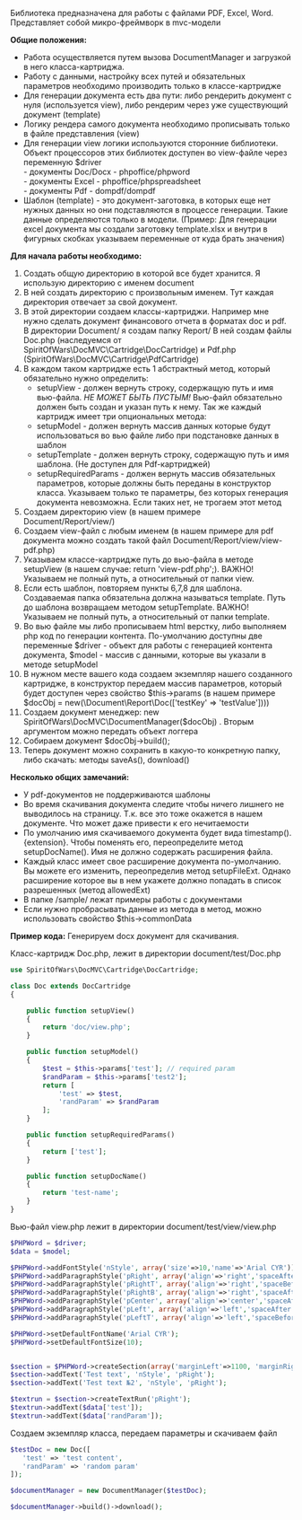Библиотека предназначена для работы с файлами PDF, Excel, Word.
Представляет собой микро-фреймворк в mvc-модели

**Общие положения:**
- Работа осуществляется путем вызова DocumentManager и загрузкой в него класса-картриджа.
- Работу с данными, настройку всех путей и обязательных параметров необходимо производить только в классе-картридже
- Для генерации документа есть два пути: либо рендерить документ с нуля (используется view), либо рендерим через уже 
существующий документ (template)
- Логику рендера самого документа необходимо прописывать только в файле представления (view)
- Для генерации view логики используются сторонние библиотеки. Объект процессоров этих библиотек доступен во 
 view-файле через переменную $driver  
       - документы Doc/Docx - phpoffice/phpword  
       - документы Excel - phpoffice/phpspreadsheet  
       - документы Pdf - dompdf/dompdf
- Шаблон (template) - это документ-заготовка, в которых еще нет нужных данных но они подставляются в процессе генерации. Такие 
данные определяются только в модели. (Пример: Для генерации excel документа мы создали заготовку template.xlsx и внутри 
в фигурных скобках указываем переменные от куда брать значения)


**Для начала работы необходимо:**
1) Создать общую директорию в которой все будет хранится. Я использую директорию с именем document
2) В ней создать директорию с произвольным именем. Тут каждая директория отвечает за свой документ.
3) В этой директории создаем классы-картриджи. 
Например мне нужно сделать документ финансового отчета в форматах doc и pdf.
В директории Document/ я создам папку Report/
В ней создам файлы Doc.php (наследуемся от SpiritOfWars\DocMVC\Cartridge\DocCartridge) и Pdf.php (SpiritOfWars\DocMVC\Cartridge\PdfCartridge)
4) В каждом таком картридже есть 1 абстрактный метод, который обязательно нужно определить:
    - setupView - должен вернуть строку, содержащую путь и имя вью-файла. _НЕ МОЖЕТ БЫТЬ ПУСТЫМ!_ Вью-файл обязательно 
должен быть создан и указан путь к нему.
   Так же каждый картридж имеет три опциональных метода:
    - setupModel - должен вернуть массив данных которые будут использоваться во вью файле либо при подстановке данных в шаблон
    - setupTemplate - должен вернуть строку, содержащую путь и имя шаблона. (Не доступен для Pdf-картриджей)
    - setupRequiredParams - должен вернуть массив обязательных параметров, которые должны быть переданы в конструктор класса.
     Указываем только те параметры, без которых генерация документа невозможна. Если таких нет, не трогаем этот метод
5) Создаем директорию view (в нашем примере Document/Report/view/)
6) Создаем view-файл с любым именем (в нашем примере для pdf документа можно создать такой файл Document/Report/view/view-pdf.php)
7) Указываем классе-картридже путь до вью-файла в методе setupView (в нашем случае: return 'view-pdf.php';).
ВАЖНО! Указываем не полный путь, а относительный от папки view.
8) Если есть шаблон, повторяем пункты 6,7,8 для шаблона. Создаваемая папка обязательна должна называться template. 
Путь до шаблона возвращаем методом setupTemplate. ВАЖНО! Указываем не полный путь, а относительный от папки template.
9) Во вью файле мы либо прописываем html верстку, либо выполняем php код по генерации контента. По-умолчанию доступны 
две переменные $driver - объект для работы с генерацией контента документа, $model - массив с данными, которые вы указали 
в методе setupModel
10) В нужном месте вашего кода создаем экземпляр нашего созданного картридже, в конструктор передаем массив параметров,
который будет доступен через свойство $this->params (в нашем примере $docObj = new(\Document\Report\Doc(['testKey' => 'testValue'])))
11) Создаем документ менеджер: new SpiritOfWars\DocMVC\DocumentManager($docObj) . Вторым аргументом можно передать объект логгера
12) Собираем документ $docObj->build();
13) Теперь документ можно сохранить в какую-то конкретную папку, либо скачать: методы saveAs(), download()


**Несколько общих замечаний:**

 - У pdf-документов не поддерживаются шаблоны
 - Во время скачивания документа следите чтобы ничего лишнего не выводилось на страницу. Т.к. все это  тоже окажется в 
 нашем документе. Что может даже привести к его нечитаемости
 - По умолчанию имя скачиваемого документа будет вида timestamp().{extension}. Чтобы поменять его, 
 переопределите метод setupDocName(). Имя не должно содержать расширения файла.
 - Каждый класс имеет свое расширение документа по-умолчанию. Вы можете его изменить, переопределив метод setupFileExt.
 Однако расширение которое вы в нем укажете должно попадать в список разрешенных (метод allowedExt)
 - В папке /sample/ лежат примеры работы с документами
 - Если нужно пробрасывать данные из метода в метод, можно использовать свойство $this->commonData
 
 
 **Пример кода:**
 Генерируем docx документ для скачивания.

Класс-картридж Doc.php, лежит в директории document/test/Doc.php
 ```php
 use SpiritOfWars\DocMVC\Cartridge\DocCartridge;
 
 class Doc extends DocCartridge
 {
 
     public function setupView()
     {
         return 'doc/view.php';
     }
 
     public function setupModel()
     {
         $test = $this->params['test']; // required param
         $randParam = $this->params['test2'];
         return [
             'test' => $test,
             'randParam' => $randParam
         ];
     }
 
     public function setupRequiredParams()
     {
         return ['test'];
     }
 
     public function setupDocName()
     {
         return 'test-name';
     }
 }
```
 
 
Вью-файл view.php лежит в директории document/test/view/view.php
 ```php
 $PHPWord = $driver;
 $data = $model;
 
 $PHPWord->addFontStyle('nStyle', array('size'=>10,'name'=>'Arial CYR'));
 $PHPWord->addParagraphStyle('pRight', array('align'=>'right','spaceAfter'=>0));
 $PHPWord->addParagraphStyle('pRightT', array('align'=>'right','spaceBefore'=>400,'spaceAfter'=>0));
 $PHPWord->addParagraphStyle('pRightB', array('align'=>'right','spaceAfter'=>400,'spaceAfter'=>0));
 $PHPWord->addParagraphStyle('pCenter', array('align'=>'center','spaceAfter'=>0));
 $PHPWord->addParagraphStyle('pLeft', array('align'=>'left','spaceAfter'=>0));
 $PHPWord->addParagraphStyle('pLeftT', array('align'=>'left','spaceBefore'=>400,'spaceAfter'=>0));
 
 $PHPWord->setDefaultFontName('Arial CYR');
 $PHPWord->setDefaultFontSize(10);
 
 
 $section = $PHPWord->createSection(array('marginLeft'=>1100, 'marginRight'=>1100, 'marginTop'=>1100, 'marginBottom'=>1100));
 $section->addText('Test text', 'nStyle', 'pRight');
 $section->addText('Test text №2', 'nStyle', 'pRight');
 
 $textrun = $section->createTextRun('pRight');
 $textrun->addText($data['test']);
 $textrun->addText($data['randParam']);
```
 
Создаем экземпляр класса, передаем параметры и скачиваем файл
 ```php
 $testDoc = new Doc([
    'test' => 'test content',
    'randParam' => 'random param'
 ]);

 $documentManager = new DocumentManager($testDoc);

 $documentManager->build()->download();
```